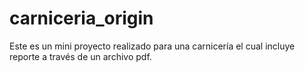 # carniceria_origin
Este es un mini proyecto realizado para una carnicería el cual incluye reporte a través de un archivo pdf. 
